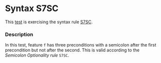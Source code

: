 # Syntax S7SC

This [test](.) is exercising the syntax rule [S7SC](../Readme.md).

### Description

In this test, feature `f` has three preconditions with a semicolon after the first precondition but not after the second. This is valid according to the *Semicolon Optionality rule* `S7SC`.

